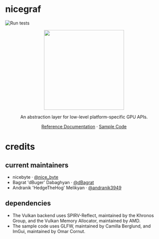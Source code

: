 nicegraf
========

![Run tests](https://github.com/nicebyte/nicegraf/workflows/Run%20tests/badge.svg)

<p align="center">
<img src="https://github.com/nicebyte/nicegraf/blob/master/docs/logo.png?raw=true" width="256"/>
</p>
<p align="center">
An abstraction layer for low-level platform-specific GPU APIs.
</p>
<p align="center">
<a href="http://wiki.gpfault.net/docs/nicegraf">Reference Documentation</a> · <a href="https://github.com/nicebyte/nicegraf/tree/master/samples">Sample Code</a>
</p>


# credits

## current maintainers

* nicebyte · [@nice_byte](http://twitter.com/nice_byte)
* Bagrat 'dBuger' Dabaghyan · [@dBagrat](http://twitter.com/dBagrat)
* Andranik 'HedgeTheHog' Melikyan · [@andranik3949](http://twitter.com/andranik3949)

## dependencies

* The Vulkan backend uses SPIRV-Reflect, maintained by the Khronos Group, and the Vulkan Memory Allocator, maintained by AMD.
* The sample code uses GLFW, maintained by Camilla Berglund, and ImGui, maintained by Omar Cornut.

